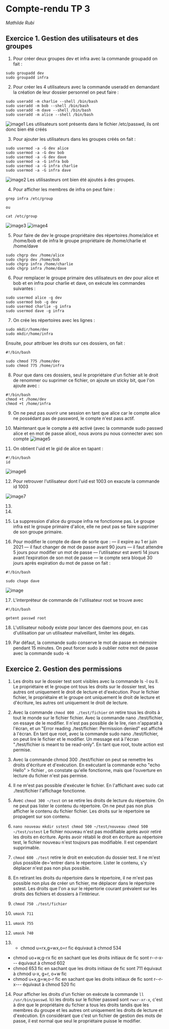 # Compte-rendu TP 3
*Mathilde Rubi*

## Exercice 1. Gestion des utilisateurs et des groupes

1. Pour créer deux groupes dev et infra avec la commande groupadd on fait :
```
sudo groupadd dev
sudo groupadd infra

```
2. Pour créer les 4 utilisateurs avec la commande useradd en demandant la création de leur dossier personnel on peut faire :
```
sudo useradd -m charlie --shell /bin/bash
sudo useradd -m bob --shell /bin/bash
sudo useradd -m dave --shell /bin/bash
sudo useradd -m alice --shell /bin/bash

```
![image1](image/image1.png)
Les utilisateurs sont présents dans le fichier /etc/passwd, ils ont donc bien été créés

3. Pour ajouter les utilisateurs dans les groupes créés on fait :
```
sudo usermod -a -G dev alice
sudo usermod -a -G dev bob
sudo usermod -a -G dev dave
sudo usermod -a -G infra bob
sudo usermod -a -G infra charlie
sudo usermod -a -G infra dave
```
![image2](image/image2.png)
Les utilisasteurs ont bien été ajoutés à des groupes.

4. Pour afficher les membres de infra on peut faire :
```
grep infra /etc/group

ou

cat /etc/group
```
![image3](image/image3.png)
![image4](image/image4.png)

5. Pour faire de dev le groupe propriétaire des répertoires /home/alice et /home/bob et de infra le groupe propriétaire de /home/charlie et /home/dave

```
sudo chgrp dev /home/alice
sudo chgrp dev /home/bob
sudo chgrp infra /home/charlie
sudo chgrp infra /home/dave
```

6. Pour remplacer le groupe primaire des utilisateurs en dev pour alice et bob et en infra pour charlie et dave, on exécute les commandes suivantes :

```
sudo usermod alice -g dev
sudo usermod bob -g dev
sudo usermod charlie -g infra
sudo usermod dave -g infra
```

7. On crée les répertoires avec les lignes :
```
sudo mkdir/home/dev
sudo mkdir/home/infra
```
Ensuite, pour attribuer les droits sur ces dossiers, on fait :
```
#!/bin/bash

sudo chmod 775 /home/dev
sudo chmod 775 /home/infra
```

8. Pour que dans ces dossiers, seul le propriétaire d'un fichier ait le droit de renommer ou suprimer ce fichier, on ajoute un sticky bit, que l'on ajoute avec :
```
#!/bin/bash
chmod +t /home/dev
chmod +t /home/infra
```

9. On ne peut pas ouvrir une session en tant que alice car le compte alice ne possédant pas de password, le compte n'est pass actif.

10. Maintenant que le compte a été activé (avec la commande sudo passwd alice et en mot de passe alice), nous avons pu nous connecter avec son compte
![image5](image/image5.png)

11. On obtient l'uid et le gid de alice en tapant :
```
#!/bin/bash
id
```
![image6](image/image6.png)

12. Pour retrouver l'utilisateur dont l'uid est 1003 on exacute la commande id 1003

![image7](image/image7.png)

13. 

14.

15. La suppression d'alice du groupe infra ne fonctionne pas. Le groupe infra est le groupe primaire d'alice, elle ne peut pas se faire supprimer de son groupe primaire.

16. Pour modifier le compte de dave de sorte que : 
— il expire au 1
er juin 2021
— il faut changer de mot de passe avant 90 jours
— il faut attendre 5 jours pour modifier un mot de passe
— l’utilisateur est averti 14 jours avant l’expiration de son mot de passe
— le compte sera bloqué 30 jours après expiration du mot de passe
on fait :

```
#!/bin/bash

sudo chage dave

```
![image](image/image8.png)

17. L'interpréteur de commande de l'utilisateur root se trouve avec 
```
#!/bin/bash

getent passwd root
```

18. L'utilisateur nobody existe pour lancer des daemons pour, en cas d'utilisation par un utilisateur malveillant, limiter les dégats.

19. Par défaut, la commande sudo conserve le mot de passe en mémoire pendant 15 minutes. On peut forcer sudo à oublier notre mot de passe avec la commande sudo -k

## Exercice 2. Gestion des permissions

1. Les droits sur le dossier test sont visibles avec la commande ls -l ou ll. Le propriétaire et le groupe ont tous les droits sur le dossier test, les autres ont uniquement le droit de lecture et d'exécution. Pour le fichier fichier, le propriétaire et le groupe ont uniquement le droit de lecture et d'écriture, les autres ont uniquement le droit de lecture.
2. Avec la commande `chmod 000 ./test/fichier` on retire tous les droits à tout le monde sur le fichier fichier. Avec la commande nano ./test/fichier, on essaye de le modifier. Il n'est pas possible de le lire, rien n'apparait à l'écran, et un "Error reading ./test/fichier: Permission denied" est affiché à l'écran. En tant que root, avec la commande sudo nano ./test/fichier, on peut lire le fichier et le modifier. Un message est à l'écran "./test/fichier is meant to be read-only". En tant que root, toute action est permise.
3. Avec la commande chmod 300 ./test/fichier on peut se remettre les droits d'écriture et d'exécution. En exécutant la commande echo "echo Hello" > fichier , on constate qu'elle fonctionne, mais que l'ouverture en lecture du fichier n'est pas permise.
4. Il ne m'est pas possible d'exécuter le fichier. En l'affichant avec sudo cat ./test/fichier l'affichage fonctionne.
5. Avec `chmod 300 ~/test` on se retire les droits de lecture du répertoire. On ne peut pas lister le contenu du répertoire. On ne peut pas non plus afficher le contenu du fichier fichier. Les droits sur le répertoire se propagent sur son contenu.

6. `nano nouveau
mkdir sstest
chmod 500 ~/test/nouveau
chmod 500 ~/test/sstest`
Le fichier nouveau n'est pas modifiable après avoir retiré les droits en écriture. Après avoir rétabli le droit en écriture au répertoire test, le fichier nouveau n'est toujours pas modifiable. Il est cependant supprimable.

7. `chmod 600 ./test` retire le droit en exécution du dossier test. Il ne m'est plus possible de='entrer dans le répertoire. Lister le contenu, s'y déplacer n'est pas non plus possible.
8. En retirant les droits du répertoire dans le répertoire, il ne m'est pas possible non plus de créer un fichier, me déplacer dans le répertoire sstest. Les droits que l'on a sur le répertorie courant prévalent sur les droits des fichiers et dossiers à l'intérieur.
9. `chmod 750 ./test/fichier`
10. `umask 711`
11. `umask 755`
12. `umask 740`
13. - chmod u=rx,g=wx,o=r fic équivaut à chmod 534
- chmod uo+w,g-rx fic en sachant que les droits initiaux de fic sont r--r-x--- équivaut à chmod 602
- chmod 653 fic en sachant que les droits initiaux de fic sont 711 équivaut à chmod u-x, g+r, o+w fic
- chmod u+x,g=w,o-r fic en sachant que les droits initiaux de fic sont r--r-x--- équivaut à chmod 520 fic

14. Pour afficher les droits d'un fichier on exécute la commande `ll /usr/bin/passwd`. Ici les droits sur le fichier passwd sont `rwxr-xr-x`, c'est à dire que le propriétaire du fichier a tous les droits tandis que les membres du groupe et les autres ont uniquement les droits de lecture et d'exécution. En considérant que c'est un fichier de gestion des mots de passe, il est normal que seul le propriétaire puisse le modifier.
